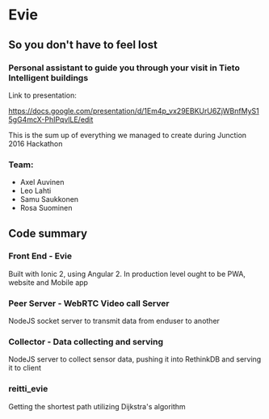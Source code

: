 # Evie
## So you don't have to feel lost
### Personal assistant to guide you through your visit in Tieto Intelligent buildings

Link to presentation:

https://docs.google.com/presentation/d/1Em4p_vx29EBKUrU6ZjWBnfMyS15gG4mcX-PhIPqvlLE/edit

This is the sum up of everything we managed to create during Junction 2016 Hackathon

### Team:
- Axel Auvinen
- Leo Lahti
- Samu Saukkonen
- Rosa Suominen



## Code summary
### Front End - Evie
Built with Ionic 2, using Angular 2. In production level ought to be PWA, website and Mobile app

### Peer Server - WebRTC Video call Server
NodeJS socket server to transmit data from enduser to another

### Collector - Data collecting and serving
NodeJS server to collect sensor data, pushing it into RethinkDB and serving it to client

### reitti_evie
Getting the shortest path utilizing Dijkstra's algorithm